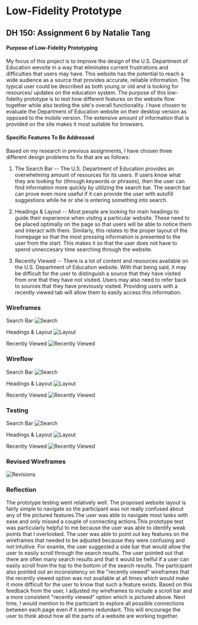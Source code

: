 # Low-Fidelity Prototype
## DH 150: Assignment 6 by Natalie Tang

#### Purpose of Low-Fidelity Prototyping
My focus of this project is to improve the design of the U.S. Department of Education wevsite in a way that eliminates current frustrations and difficulties that users may have. This website has the potential to reach a wide audience as a source that provides accurate, reliable information. The typical user could be described as both young or old and is looking for resources/ updates on the education system. The purpose of this low-fidelity prototype is to test how different features on the website flow together while also testing the site's overall functionality. I have chosen to evaluate the Department of Education website on their desktop version as opposed to the mobile version. The extensive amount of information that is provided on the site makes it most suitable for browsers. 

#### Specific Features To Be Addressed
Based on my research in previous assignments, I have chosen three different design problems to fix that are as follows: 

1. The Search Bar -- The U.S. Department of Education provides an overwhelming amount of resources for its users. If users know what they are looking for (through keywords or phrases), then the user can find information more quickly by utilizing the search bar. The search bar can prove even more useful if it can provide the user with autofill suggestions while he or she is entering something into search. 

2. Headings & Layout -- Most people are looking for main headings to guide their experience when visitng a particular website. These need to be placed optimally on the page so that users will be able to notice them and interact with them. Similarly, this relates to the proper layout of the homepage so that the most pressing information is presented to the user from the start. This makes it so that the user does not have to spend unneccesary time searching through the website. 

3. Recently Viewed -- There is a lot of content and resources available on the U.S. Department of Education website. With that being said, it may be difficult for the user to distinguish a source that they have visited from one that they have not visited. Users may also need to refer back to sources that they have previously visited. Providing users with a recently viewed tab will allow them to easily access this information. 

### Wireframes
Search Bar
![Search](WF1.jpg)

Headings & Layout
![Layout](WF3.jpg)

Recently Viewed
![Recently Viewed](WF2.jpg)


### Wireflow
Search Bar
![Search](FLOW1.jpg)

Headings & Layout
![Layout](FLOW2.jpg)

Recently Viewed
![Recently Viewed](FLOW3.jpg)

### Testing
Search Bar
![Search](Test1.jpg)

Headings & Layout
![Layout](Test2.jpg)

Recently Viewed
![Recently Viewed](Test3.jpg)

### Revised Wireframes
![Revisions](Revisions.jpg)

### Reflection

The prototype testing went relatively well. The proposed website layout is fairly simple to navigate so the participant was not really confused about any of the pictured features.The user was able to navigate most tasks with ease and only missed a couple of connecting actions.This prototype test was particularly helpful to me because the user was able to identify weak points that I overlooked. The user was able to point out key features on the wireframes that needed to be adjusted because they were confusing and not intuitive. For examle, the user suggested a side bar that would allow the user to easily scroll through the search results. The user pointed out that there are often many search results and that it would be helful if a user can easily scroll from the top to the bottom of the search results. The participant also pointed out an inconsistency on the "recently viewed" wireframes that the recently viewed option was not available at all times which would make it more difficult for the user to know that such a feature exists. Based on this feedback from the user, I adjusted my wireframes to include a scroll bar and a more consistent "recently viewed" option which is pictured above. Next time, I would mention to the particiant to explore all possible connections between each page even if it seems redundant. This will encourage the user to think about how all the parts of a website are working together. 
